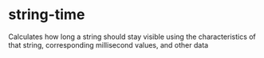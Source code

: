 # string-time
Calculates how long a string should stay visible using the characteristics of that string, corresponding millisecond values, and other data

